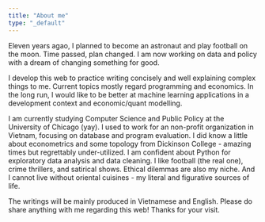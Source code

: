```yaml
---
title: "About me"
type: "_default"
---
```


Eleven years agao, I planned to become an astronaut and play football on the moon. Time passed, plan changed. I am now working on data and policy with a dream of changing something for good.

I develop this web to practice writing concisely and well explaining complex things to me. Current topics mostly regard programming and economics. In the long run, I would like to be better at machine learning applications in a development context and economic/quant modelling.

I am currently studying Computer Science and Public Policy at the University of Chicago (yay). I used to work for an non-profit organization in Vietnam, focusing on database and program evaluation. I did know a little about econometrics and some topology from Dickinson College - amazing times but regrettably under-utilized. I am confident about Python for exploratory data analysis and data cleaning. I like football (the real one), crime thrillers, and satirical shows. Ethical dilemmas are also my niche. And I cannot live without oriental cuisines - my literal and figurative sources of life.

The writings will be mainly produced in Vietnamese and English. Please do share anything with me regarding this web! Thanks for your visit. 